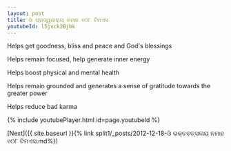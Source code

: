 ```yaml
---
layout: post
title: ଓଁ ପ୍ରଜ୍ୱାଗରାୟ ନମାହ ୧୦୮ ଟିମଏସ
youtubeId: l5jvck2Bjbk
---
```

 
 
Helps get goodness, bliss and peace and God's blessings
 
Helps remain focused, help generate inner energy 
 
Helps boost physical and mental health 
 
Helps remain grounded and generates a sense of gratitude towards the greater power 
 
Helps reduce bad karma
 
 
 
 


{% include youtubePlayer.html id=page.youtubeId %}
 
[Next]({{ site.baseurl }}{% link  split1/_posts/2012-12-18-ଓଁ ଭକ୍ତବତ୍ସଳାୟ ନମାହ ୧୦୮ ଟିମଏସ.md%})
 
